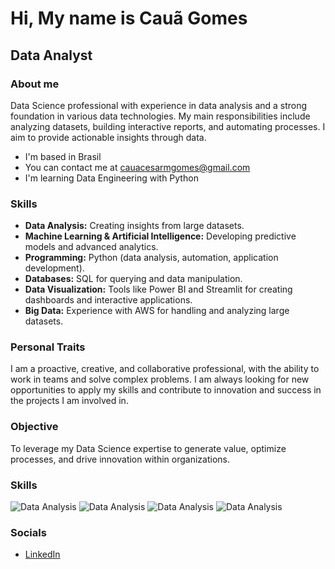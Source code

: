 # Hi, My name is Cauã Gomes

## Data Analyst

### About me
Data Science professional with experience in data analysis and a strong foundation in various data technologies. My main responsibilities include analyzing datasets, building interactive reports, and automating processes. I aim to provide actionable insights through data.

- I'm based in Brasil
- You can contact me at cauacesarmgomes@gmail.com
- I'm learning Data Engineering with Python

### Skills
- **Data Analysis:** Creating insights from large datasets.
- **Machine Learning & Artificial Intelligence:** Developing predictive models and advanced analytics.
- **Programming:** Python (data analysis, automation, application development).
- **Databases:** SQL for querying and data manipulation.
- **Data Visualization:** Tools like Power BI and Streamlit for creating dashboards and interactive applications.
- **Big Data:** Experience with AWS for handling and analyzing large datasets.

### Personal Traits
I am a proactive, creative, and collaborative professional, with the ability to work in teams and solve complex problems. I am always looking for new opportunities to apply my skills and contribute to innovation and success in the projects I am involved in.

### Objective
To leverage my Data Science expertise to generate value, optimize processes, and drive innovation within organizations.

### Skills
![Data Analysis](https://img.icons8.com/color/48/000000/python.png) ![Data Analysis](https://img.icons8.com/color/48/000000/sql.png) ![Data Analysis](https://img.icons8.com/color/48/000000/aws.png) ![Data Analysis](https://img.icons8.com/color/48/000000/machine-learning.png)

### Socials
- [LinkedIn](https://www.linkedin.com/in/caua-gomes/)

